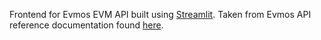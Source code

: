 Frontend for Evmos EVM API built using [Streamlit](https://streamlit.io). Taken from Evmos API reference documentation found [here](https://evm.evmos.org/api-docs).
